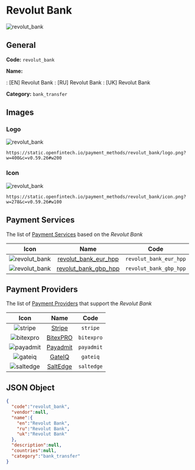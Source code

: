 
# Revolut Bank 
![revolut_bank](https://static.openfintech.io/payment_methods/revolut_bank/logo.png?w=400&c=v0.59.26#w200)  

## General 
**Code:** `revolut_bank` 
 
**Name:** 
 
:	[EN] Revolut Bank 
:	[RU] Revolut Bank 
:	[UK] Revolut Bank 
 
**Category:** `bank_transfer` 
 

## Images 

### Logo 
![revolut_bank](https://static.openfintech.io/payment_methods/revolut_bank/logo.png?w=400&c=v0.59.26#w200)  

```
https://static.openfintech.io/payment_methods/revolut_bank/logo.png?w=400&c=v0.59.26#w200
```  

### Icon 
![revolut_bank](https://static.openfintech.io/payment_methods/revolut_bank/icon.png?w=278&c=v0.59.26#w100)  

```
https://static.openfintech.io/payment_methods/revolut_bank/icon.png?w=278&c=v0.59.26#w100
```  

## Payment Services 
 
The list of [Payment Services](/payment-services/) based on the _Revolut Bank_ 

|Icon|Name|Code| 
|:---:|:---:|:---:| 
|![revolut_bank](https://static.openfintech.io/payment_methods/revolut_bank/icon.png?w=278&c=v0.59.26#w100) |[revolut_bank_eur_hpp](/payment-services/revolut_bank_eur_hpp/)|`revolut_bank_eur_hpp`| 
|![revolut_bank](https://static.openfintech.io/payment_methods/revolut_bank/icon.png?w=278&c=v0.59.26#w100) |[revolut_bank_gbp_hpp](/payment-services/revolut_bank_gbp_hpp/)|`revolut_bank_gbp_hpp`| 
 

## Payment Providers 
 
The list of [Payment Providers](/payment-providers/) that support the _Revolut Bank_ 

|Icon|Name|Code| 
|:---:|:---:|:---:| 
|![stripe](https://static.openfintech.io/payment_providers/stripe/icon.svg?w=278&c=v0.59.26#w100) |[Stripe](/payment-providers/stripe/)|`stripe`| 
|![bitexpro](https://static.openfintech.io/payment_providers/bitexpro/icon.png?w=278&c=v0.59.26#w100) |[BitexPRO](/payment-providers/bitexpro/)|`bitexpro`| 
|![payadmit](https://static.openfintech.io/payment_providers/payadmit/icon.svg?w=278&c=v0.59.26#w100) |[Payadmit](/payment-providers/payadmit/)|`payadmit`| 
|![gateiq](https://static.openfintech.io/payment_providers/gateiq/icon.svg?w=278&c=v0.59.26#w100) |[GateIQ](/payment-providers/gateiq/)|`gateiq`| 
|![saltedge](https://static.openfintech.io/payment_providers/saltedge/icon.svg?w=278&c=v0.59.26#w100) |[SaltEdge](/payment-providers/saltedge/)|`saltedge`| 
 

## JSON Object 

```json
{
  "code":"revolut_bank",
  "vendor":null,
  "name":{
    "en":"Revolut Bank",
    "ru":"Revolut Bank",
    "uk":"Revolut Bank"
  },
  "description":null,
  "countries":null,
  "category":"bank_transfer"
}
```  
